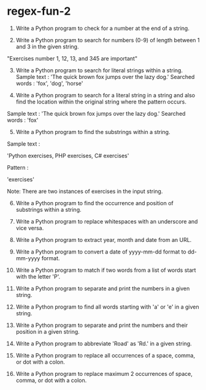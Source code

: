 # regex-fun-2
1. Write a Python program to check for a number at the end of a string.

2. Write a Python program to search for numbers (0-9) of length between 1 and 3 in the given string.

"Exercises number 1, 12, 13, and 345 are important"

3. Write a Python program to search for literal strings within a string.
Sample text : 'The quick brown fox jumps over the lazy dog.'
Searched words : 'fox', 'dog', 'horse'

4. Write a Python program to search for a literal string in a string and also find the location within the original string where the pattern occurs.

Sample text : 'The quick brown fox jumps over the lazy dog.'
Searched words : 'fox'

5. Write a Python program to find the substrings within a string.

Sample text :

'Python exercises, PHP exercises, C# exercises'

Pattern :

'exercises'

Note: There are two instances of exercises in the input string.

6. Write a Python program to find the occurrence and position of substrings within a string.

7. Write a Python program to replace whitespaces with an underscore and vice versa.

8. Write a Python program to extract year, month and date from an URL.

9. Write a Python program to convert a date of yyyy-mm-dd format to dd-mm-yyyy format.

10. Write a Python program to match if two words from a list of words start with the letter 'P'.

11. Write a Python program to separate and print the numbers in a given string.

12. Write a Python program to find all words starting with 'a' or 'e' in a given string.

13. Write a Python program to separate and print the numbers and their position in a given string.

14. Write a Python program to abbreviate 'Road' as 'Rd.' in a given string.

15. Write a Python program to replace all occurrences of a space, comma, or dot with a colon.

16. Write a Python program to replace maximum 2 occurrences of space, comma, or dot with a colon.
